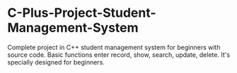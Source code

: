 # C-Plus-Project-Student-Management-System

Complete project in C++ student management system for beginners with source code. Basic functions enter record, show, search, update, delete. It's specially designed for beginners. 
